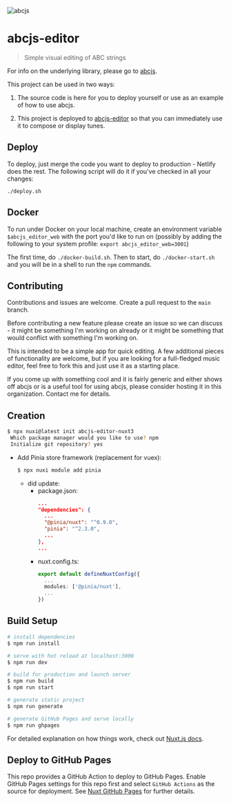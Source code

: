 ![abcjs](https://paulrosen.github.io/abcjs/img/abcjs_comp_extended_08.svg)
# abcjs-editor

> Simple visual editing of ABC strings

For info on the underlying library, please go to [abcjs](https://github.com/paulrosen/abcjs).

This project can be used in two ways: 

1. The source code is here for you to deploy yourself or use as an example of how to use abcjs.

2. This project is deployed to [abcjs-editor](https://editor.drawthedots.com) so that you can immediately use it to compose or display tunes.

## Deploy
To deploy, just merge the code you want to deploy to production - Netlify does the rest. The following script will do it if you've checked in all your changes:
```
./deploy.sh
```

## Docker
To run under Docker on your local machine, create an environment variable `$abcjs_editor_web` with the port you'd like to run on (possibly by adding the following to your system profile: `export abcjs_editor_web=3001`)

The first time, do `./docker-build.sh`. Then to start, do `./docker-start.sh` and you will be in a shell to run the `npm` commands.

## Contributing
Contributions and issues are welcome. Create a pull request to the `main` branch. 

Before contributing a new feature please create an issue so we can discuss - it might be something I'm working on already or it might be something that would conflict with something I'm working on.

This is intended to be a simple app for quick editing. A few additional pieces of functionality are welcome, but if you are looking for a full-fledged music editor, feel free to fork this and just use it as a starting place.

If you come up with something cool and it is fairly generic and either shows off abcjs or is a useful tool for using abcjs, please consider hosting it in this organization. Contact me for details.

## Creation
```bash
$ npx nuxi@latest init abcjs-editor-nuxt3
 Which package manager would you like to use? npm
 Initialize git repository? yes
```
- Add Pinia store framework (replacement for vuex):
  ```bash
  $ npx nuxi module add pinia
  ```
  - did update:
    - package.json:
      ```json
      ...
      "dependencies": {
        ...
        "@pinia/nuxt": "^0.9.0",
        "pinia": "^2.3.0",
        ...
      },
      ...
      ```
    - nuxt.config.ts:
      ```typescript
      export default defineNuxtConfig({
        ...
        modules: ['@pinia/nuxt'],
        ...
      })
      ```

## Build Setup

``` bash
# install dependencies
$ npm run install

# serve with hot reload at localhost:3000
$ npm run dev

# build for production and launch server
$ npm run build
$ npm run start

# generate static project
$ npm run generate

# generate GitHub Pages and serve locally
$ npm run ghpages
```

For detailed explanation on how things work, check out [Nuxt.js docs](https://nuxtjs.org).

## Deploy to GitHub Pages

This repo provides a GitHub Action to deploy to GitHub Pages.
Enable GitHub Pages settings for this repo first and select `GitHub Actions` as the source for deployment.
See [Nuxt GitHub Pages](https://nuxt.com/deploy/github-pages) for further details.
